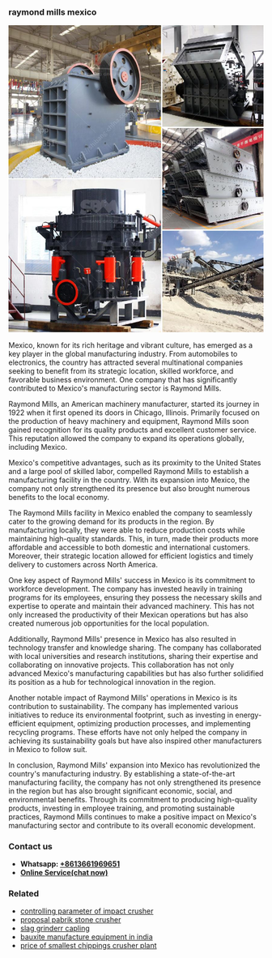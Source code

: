 <h3>raymond mills mexico</h3><img src='1704856985.jpg' alt=''><p>Mexico, known for its rich heritage and vibrant culture, has emerged as a key player in the global manufacturing industry. From automobiles to electronics, the country has attracted several multinational companies seeking to benefit from its strategic location, skilled workforce, and favorable business environment. One company that has significantly contributed to Mexico's manufacturing sector is Raymond Mills.</p><p>Raymond Mills, an American machinery manufacturer, started its journey in 1922 when it first opened its doors in Chicago, Illinois. Primarily focused on the production of heavy machinery and equipment, Raymond Mills soon gained recognition for its quality products and excellent customer service. This reputation allowed the company to expand its operations globally, including Mexico.</p><p>Mexico's competitive advantages, such as its proximity to the United States and a large pool of skilled labor, compelled Raymond Mills to establish a manufacturing facility in the country. With its expansion into Mexico, the company not only strengthened its presence but also brought numerous benefits to the local economy.</p><p>The Raymond Mills facility in Mexico enabled the company to seamlessly cater to the growing demand for its products in the region. By manufacturing locally, they were able to reduce production costs while maintaining high-quality standards. This, in turn, made their products more affordable and accessible to both domestic and international customers. Moreover, their strategic location allowed for efficient logistics and timely delivery to customers across North America.</p><p>One key aspect of Raymond Mills' success in Mexico is its commitment to workforce development. The company has invested heavily in training programs for its employees, ensuring they possess the necessary skills and expertise to operate and maintain their advanced machinery. This has not only increased the productivity of their Mexican operations but has also created numerous job opportunities for the local population.</p><p>Additionally, Raymond Mills' presence in Mexico has also resulted in technology transfer and knowledge sharing. The company has collaborated with local universities and research institutions, sharing their expertise and collaborating on innovative projects. This collaboration has not only advanced Mexico's manufacturing capabilities but has also further solidified its position as a hub for technological innovation in the region.</p><p>Another notable impact of Raymond Mills' operations in Mexico is its contribution to sustainability. The company has implemented various initiatives to reduce its environmental footprint, such as investing in energy-efficient equipment, optimizing production processes, and implementing recycling programs. These efforts have not only helped the company in achieving its sustainability goals but have also inspired other manufacturers in Mexico to follow suit.</p><p>In conclusion, Raymond Mills' expansion into Mexico has revolutionized the country's manufacturing industry. By establishing a state-of-the-art manufacturing facility, the company has not only strengthened its presence in the region but has also brought significant economic, social, and environmental benefits. Through its commitment to producing high-quality products, investing in employee training, and promoting sustainable practices, Raymond Mills continues to make a positive impact on Mexico's manufacturing sector and contribute to its overall economic development.</p><h3>Contact us</h3><ul><li><strong>Whatsapp:&nbsp;<a href="https://wa.me/8613661969651">+8613661969651</a></strong></li><li><a href="https://swt.shibang-china.com/?git&amp;zhl&amp;raymond mills mexico"><strong>Online Service(chat now)</strong></a></li></ul><h3>Related</h3><ul><li><a href='controlling parameter of impact crusher.md'>controlling parameter of impact crusher</a></li><li><a href='proposal pabrik stone crusher.md'>proposal pabrik stone crusher</a></li><li><a href='slag grinderr capling.md'>slag grinderr capling</a></li><li><a href='bauxite manufacture equipment in india.md'>bauxite manufacture equipment in india</a></li><li><a href='price of smallest chippings crusher plant.md'>price of smallest chippings crusher plant</a></li></ul>